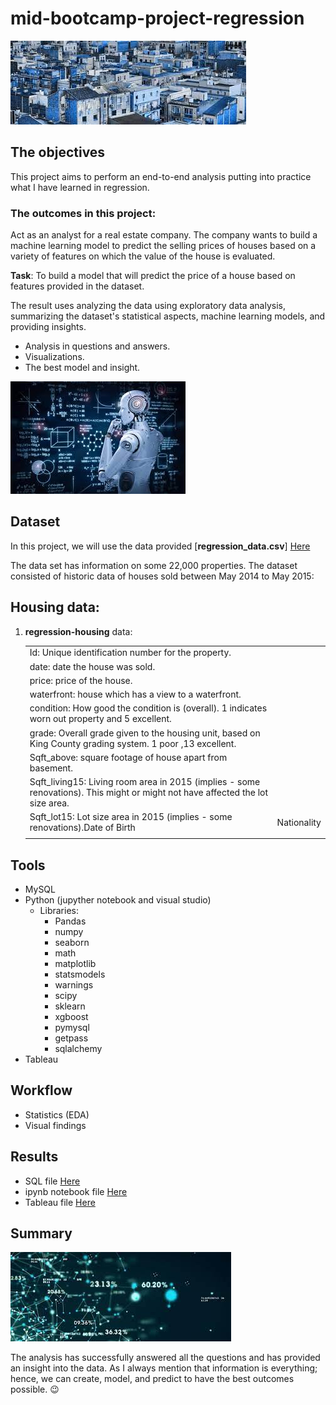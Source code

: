 # mid-bootcamp-project-regression

![photo](https://github.com/sumampouw/mid-bootcamp-project-regression/blob/main/Images/housing.jpeg)

## The objectives

This project aims to perform an end-to-end analysis putting into practice what I have learned in regression.

### The outcomes in this project:

Act as an analyst for a real estate company. The company wants to build a machine learning model to predict the selling prices of houses based on a variety of features on which the value of the house is evaluated.

**Task**: To build a model that will predict the price of a house based on features provided in the dataset.

The result uses analyzing the data using exploratory data analysis, summarizing the dataset's statistical aspects, machine learning models, and providing insights.

- Analysis in questions and answers.
- Visualizations.
- The best model and insight.

![photo](https://github.com/sumampouw/mid-bootcamp-project-regression/blob/main/Images/AI.jpeg)

## Dataset

In this project, we will use the data provided [**regression_data.csv**] 
[Here](https://github.com/sumampouw/mid-bootcamp-project-regression/blob/main/data/regression_data.csv)

The data set has information on some 22,000 properties. The dataset consisted of historic data of houses sold between May 2014 to May 2015:

## **Housing** data:

1. **regression-housing** data:

    |   |   |
    |---|---|
    | Id: Unique identification number for the property. |
    | date: date the house was sold. |
    | price: price of the house. |
    | waterfront: house which has a view to a waterfront. |
    | condition: How good the condition is (overall). 1 indicates worn out property and 5 excellent. |
    | grade: Overall grade given to the housing unit, based on King County grading system. 1 poor ,13 excellent. |
    | Sqft_above: square footage of house apart from basement. |
    | Sqft_living15: Living room area in 2015 (implies - some renovations). This might or might not have affected the lot size area. |
    | Sqft_lot15: Lot size area in 2015 (implies - some renovations).Date of Birth| Nationality   |  |
    |||

## Tools

- MySQL
- Python (jupyther notebook and visual studio)
  - Libraries:
    - Pandas
    - numpy
    - seaborn
    - math
    - matplotlib
    - statsmodels
    - warnings
    - scipy
    - sklearn
    - xgboost
    - pymysql
    - getpass
    - sqlalchemy
- Tableau

## Workflow

- Statistics (EDA)
- Visual findings

## Results

- SQL file [Here](https://github.com/sumampouw/mid-bootcamp-project-regression/blob/main/SQL%20questions%20-%20regression.sql)
- ipynb notebook file [Here](https://github.com/sumampouw/mid-bootcamp-project-regression/blob/main/mid-bootcamp-project-regression.ipynb)
- Tableau file [Here](https://public.tableau.com/app/profile/spica.sumampouw/viz/housing-regression/Story1#1)

## Summary

![photo](https://github.com/sumampouw/mid-bootcamp-project-regression/blob/main/Images/ML.jpeg)

The analysis has successfully answered all the questions and has provided an insight into the data. As I always mention that information is everything; hence, we can create, model, and predict to have the best outcomes possible. :wink: